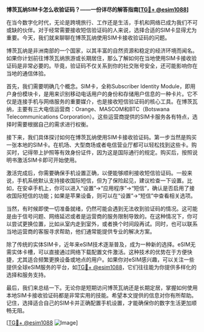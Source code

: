 **博茨瓦纳SIM卡怎么收验证码？——一份详尽的解答指南[[TG💪+ @esim1088](https://t.me/s/esim1088)]**

在当今数字化时代，无论是跨境旅行、工作还是生活，手机和网络已成为我们不可或缺的伙伴。对于经常需要接收短信验证码的人来说，选择合适的SIM卡显得尤为重要。今天，我们就来聊聊在博茨瓦纳使用SIM卡接收验证码的问题。

博茨瓦纳是非洲南部的一个国家，以其丰富的自然资源和稳定的经济环境而闻名。如果你计划前往博茨瓦纳旅游或长期居住，那么了解如何在当地使用SIM卡接收验证码是非常必要的。毕竟，验证码不仅关系到你的社交账号安全，还可能影响你在当地的通信体验。

首先，我们需要明确几个概念。SIM卡，全称Subscriber Identity Module，即用户身份模块卡，是用来识别移动电话用户的身份和存储用户信息的一种卡片。它不仅是连接手机与网络服务的重要媒介，也是接收短信验证码的核心工具。在博茨瓦纳，主要有三大电信运营商：Orange、MASCOM和BTC（Botswana Telecommunications Corporation）。这些运营商提供的SIM卡服务各有特点，选择时需要根据自己的需求进行权衡。

接下来，我们具体探讨如何在博茨瓦纳使用SIM卡接收验证码。第一步当然是购买一张本地的SIM卡。在机场、大型商场或者电信营业厅都可以轻松找到这些卡。购买时，记得带上护照等有效身份证件，因为这是国际通行的规定。购买后，按照说明书激活SIM卡即可开始使用。

激活完成后，你需要确保手机设置正确，以便能够顺利接收短信验证码。一般来说，手机系统默认支持接收国际短信，但为了保险起见，建议检查一下设置。比如，在安卓手机上，你可以进入“设置”->“应用程序”->“短信”，确认是否启用了接收国际短信的功能；如果是苹果设备，则可以在“设置”->“短信”中查看相关选项。

当然，有时候即使一切准备就绪，仍然可能会遇到无法收到验证码的情况。这可能是由于信号问题、网络延迟或者是运营商的服务限制导致的。在这种情况下，你可以尝试更换位置，比如从室内走到室外，或者换个时间段再试。同时，也可以联系当地运营商的客服寻求帮助，他们通常能提供专业的解决方案。

除了传统的实体SIM卡，近年来eSIM技术逐渐普及，成为一种新的选择。eSIM无需实体卡槽，可以直接通过网络下载配置文件激活。这种技术的优势在于方便快捷，尤其适合频繁更换设备或地点的用户。如果你对eSIM感兴趣，可以关注一些提供全球eSIM服务的平台，如[TG💪+ @esim1088](https://t.me/s/esim1088)，它们往往能为你提供多样化的选择和服务支持。

最后，我们来总结一下。无论你是短期访问博茨瓦纳还是长期定居，掌握如何使用本地SIM卡接收验证码都是非常实用的技能。希望本文提供的信息对你有所帮助。记住，选择适合自己的SIM卡并正确配置手机设置，才能确保你的数字生活更加顺畅无阻。

[[TG💪+ @esim1088](https://t.me/s/esim1088) ![Image](https://i.postimg.cc/4NQfJmqS/Snipaste-2025-05-13-00-14-12.png)]